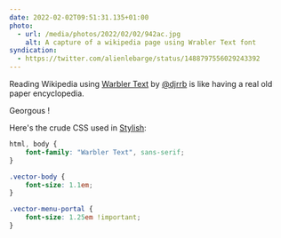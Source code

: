 ```yaml
---
date: 2022-02-02T09:51:31.135+01:00
photo:
  - url: /media/photos/2022/02/02/942ac.jpg
    alt: A capture of a wikipedia page using Wrabler Text font
syndication:
  - https://twitter.com/alienlebarge/status/1488797556029243392
---
```

Reading Wikipedia using [Warbler Text](https://djr.com/font-of-the-month-club#2022-02) by [@djrrb](https://twitter.com/djrrb) is like having a real old paper encyclopedia. 

Georgous !

Here's the crude CSS used in [Stylish](https://userstyles.org/):

```css
html, body {
    font-family: "Warbler Text", sans-serif;
}

.vector-body {
	font-size: 1.1em;
}

.vector-menu-portal {
	font-size: 1.25em !important;
}
```
